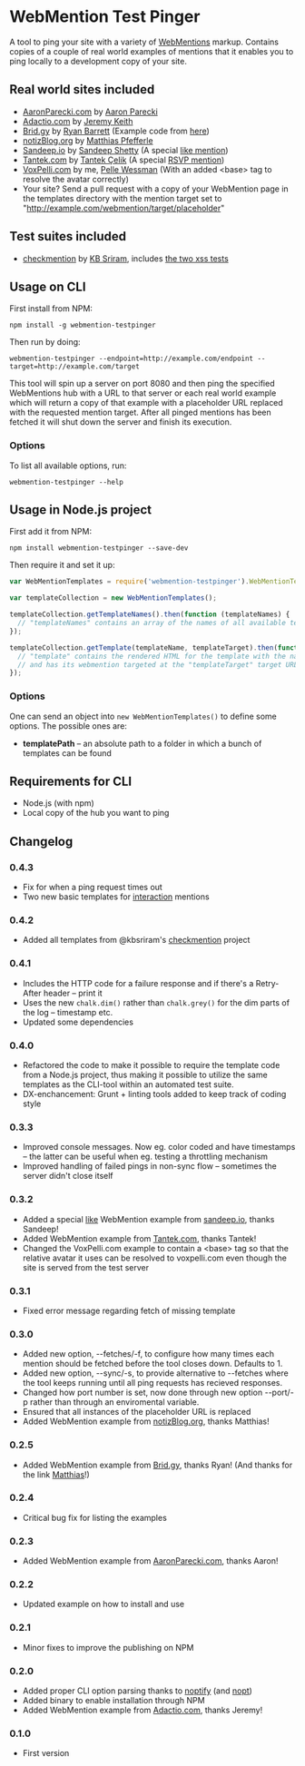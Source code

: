 # WebMention Test Pinger

A tool to ping your site with a variety of [WebMentions](http://indiewebcamp.com/webmention) markup. Contains copies of a couple of real world examples of mentions that it enables you to ping locally to a development copy of your site.

## Real world sites included

* [AaronParecki.com](aaronparecki.com/replies/2013/09/08/1/indiewebcampuk-webmention) by [Aaron Parecki](https://github.com/aaronpk)
* [Adactio.com](http://adactio.com/journal/6495/) by [Jeremy Keith](https://github.com/adactio)
* [Brid.gy](http://brid.gy/) by [Ryan Barrett](https://github.com/snarfed) (Example code from [here](https://brid-gy.appspot.com/repost/twitter/pfefferle/423744359297585152/423756080376995840))
* [notizBlog.org](https://notizblog.org/2014/01/16/bridgy-webmentions-fuer-twitter-und-facebook/) by [Matthias Pfefferle](https://github.com/pfefferle)
* [Sandeep.io](http://www.sandeep.io/103) by [Sandeep Shetty](https://github.com/sandeepshetty) (A special [like mention](http://indiewebcamp.com/like))
* [Tantek.com](http://tantek.com/2014/139/t1/going-homebrew-website-club-indieweb) by [Tantek Çelik](https://github.com/tantek) (A special [RSVP mention](http://indiewebcamp.com/rsvp))
* [VoxPelli.com](http://voxpelli.com/2013/12/webmentions-for-static-pages/) by me, [Pelle Wessman](https://github.com/voxpelli/) (With an added &lt;base&gt; tag to resolve the avatar correctly)
* Your site? Send a pull request with a copy of your WebMention page in the templates directory with the mention target set to "http://example.com/webmention/target/placeholder"

## Test suites included

* [checkmention](https://checkmention.appspot.com/) by [KB Sriram](https://github.com/kbsriram), includes [the two xss tests](https://github.com/kbsriram/checkmention/tree/839d52b8138d53ddb2509779e5adf873a5852e9b/src/WEB-INF/checks)

## Usage on CLI

First install from NPM:

    npm install -g webmention-testpinger

Then run by doing:

    webmention-testpinger --endpoint=http://example.com/endpoint --target=http://example.com/target

This tool will spin up a server on port 8080 and then ping the specified WebMentions hub with a URL to that server or each real world example which will return a copy of that example with a placeholder URL replaced with the requested mention target. After all pinged mentions has been fetched it will shut down the server and finish its execution.

### Options

To list all available options, run:

    webmention-testpinger --help

## Usage in Node.js project

First add it from NPM:

    npm install webmention-testpinger --save-dev

Then require it and set it up:

```javascript
var WebMentionTemplates = require('webmention-testpinger').WebMentionTemplates;

var templateCollection = new WebMentionTemplates();

templateCollection.getTemplateNames().then(function (templateNames) {
  // "templateNames" contains an array of the names of all available templates
});

templateCollection.getTemplate(templateName, templateTarget).then(function (template) {
  // "template" contains the rendered HTML for the template with the name "templateName"
  // and has its webmention targeted at the "templateTarget" target URL
});
```

### Options

One can send an object into `new WebMentionTemplates()` to define some options. The possible ones are:

* **templatePath** – an absolute path to a folder in which a bunch of templates can be found

## Requirements for CLI

* Node.js (with npm)
* Local copy of the hub you want to ping

## Changelog

### 0.4.3

* Fix for when a ping request times out
* Two new basic templates for [interaction](http://indiewebcamp.com/interactions) mentions

### 0.4.2

* Added all templates from @kbsriram's [checkmention](https://github.com/kbsriram/checkmention) project

### 0.4.1

* Includes the HTTP code for a failure response and if there's a Retry-After header – print it
* Uses the new `chalk.dim()` rather than `chalk.grey()` for the dim parts of the log – timestamp etc.
* Updated some dependencies

### 0.4.0

* Refactored the code to make it possible to require the template code from a Node.js project, thus making it possible to utilize the same templates as the CLI-tool within an automated test suite.
* DX-enchancement: Grunt + linting tools added to keep track of coding style

### 0.3.3

* Improved console messages. Now eg. color coded and have timestamps – the latter can be useful when eg. testing a throttling mechanism
* Improved handling of failed pings in non-sync flow – sometimes the server didn't close itself

### 0.3.2

* Added a special [like](http://indiewebcamp.com/like) WebMention example from [sandeep.io](http://www.sandeep.io/103), thanks Sandeep!
* Added WebMention example from [Tantek.com](http://tantek.com/2014/139/t1/going-homebrew-website-club-indieweb), thanks Tantek!
* Changed the VoxPelli.com example to contain a &lt;base&gt; tag so that the relative avatar it uses can be resolved to voxpelli.com even though the site is served from the test server

### 0.3.1

* Fixed error message regarding fetch of missing template

### 0.3.0

* Added new option, --fetches/-f, to configure how many times each mention should be fetched before the tool closes down. Defaults to 1.
* Added new option, --sync/-s, to provide alternative to --fetches where the tool keeps running until all ping requests has recieved responses.
* Changed how port number is set, now done through new option --port/-p rather than through an enviromental variable.
* Ensured that all instances of the placeholder URL is replaced
* Added WebMention example from [notizBlog.org](https://notizblog.org/2014/01/16/bridgy-webmentions-fuer-twitter-und-facebook/), thanks Matthias!

### 0.2.5

* Added WebMention example from [Brid.gy](http://brid.gy/), thanks Ryan! (And thanks for the link [Matthias](https://github.com/pfefferle)!)

### 0.2.4

* Critical bug fix for listing the examples

### 0.2.3

* Added WebMention example from [AaronParecki.com](aaronparecki.com/replies/2013/09/08/1/indiewebcampuk-webmention), thanks Aaron!

### 0.2.2

* Updated example on how to install and use

### 0.2.1

* Minor fixes to improve the publishing on NPM

### 0.2.0

* Added proper CLI option parsing thanks to [noptify](https://npmjs.org/package/noptify) (and [nopt](https://npmjs.org/package/nopt))
* Added binary to enable installation through NPM
* Added WebMention example from [Adactio.com](http://adactio.com/), thanks Jeremy!

### 0.1.0

* First version
